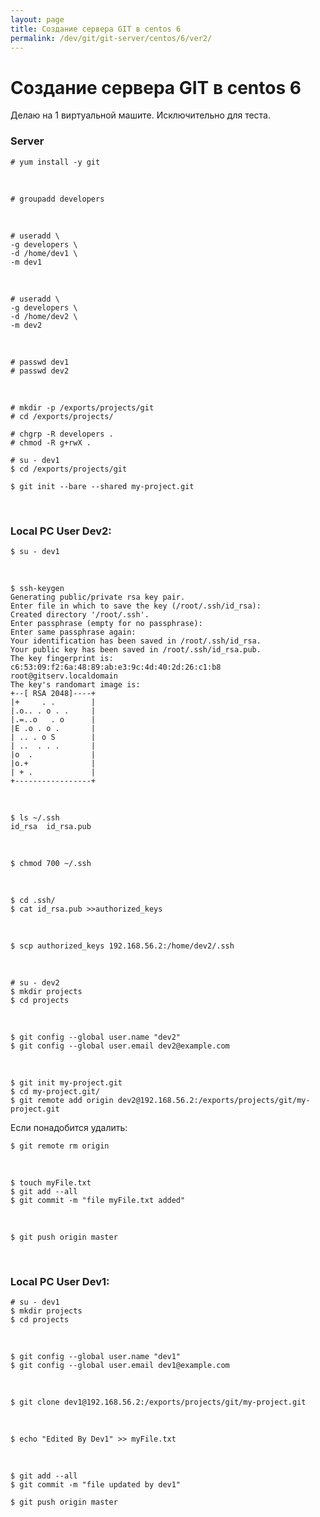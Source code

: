 ```yaml
---
layout: page
title: Создание сервера GIT в centos 6
permalink: /dev/git/git-server/centos/6/ver2/
---
```


# Создание сервера GIT в centos 6

Делаю на 1 виртуальной машите. Исключительно для теста.


### Server

    # yum install -y git

<br/>

    # groupadd developers

<br/>

    # useradd \
    -g developers \
    -d /home/dev1 \
    -m dev1

<br/>

    # useradd \
    -g developers \
    -d /home/dev2 \
    -m dev2

<br/>

    # passwd dev1
    # passwd dev2

<br/>

    # mkdir -p /exports/projects/git
    # cd /exports/projects/

    # chgrp -R developers .
    # chmod -R g+rwX .

    # su - dev1
    $ cd /exports/projects/git

    $ git init --bare --shared my-project.git



<br/>


### Local PC User Dev2:


    $ su - dev1

<br/>

    $ ssh-keygen
    Generating public/private rsa key pair.
    Enter file in which to save the key (/root/.ssh/id_rsa):
    Created directory '/root/.ssh'.
    Enter passphrase (empty for no passphrase):
    Enter same passphrase again:
    Your identification has been saved in /root/.ssh/id_rsa.
    Your public key has been saved in /root/.ssh/id_rsa.pub.
    The key fingerprint is:
    c6:53:09:f2:6a:48:89:ab:e3:9c:4d:40:2d:26:c1:b8 root@gitserv.localdomain
    The key's randomart image is:
    +--[ RSA 2048]----+
    |+     . .        |
    |.o.. . o . .     |
    |.=..o   . o      |
    |E .o . o .       |
    | .. . o S        |
    | ..  . . .       |
    |o  .             |
    |o.+              |
    | + .             |
    +-----------------+

<br/>

    $ ls ~/.ssh
    id_rsa  id_rsa.pub

<br/>

    $ chmod 700 ~/.ssh

<br/>

    $ cd .ssh/
    $ cat id_rsa.pub >>authorized_keys

<br/>

    $ scp authorized_keys 192.168.56.2:/home/dev2/.ssh

<br/>

    # su - dev2
    $ mkdir projects
    $ cd projects

<br/>

    $ git config --global user.name "dev2"
    $ git config --global user.email dev2@example.com

<br/>

    $ git init my-project.git
    $ cd my-project.git/
    $ git remote add origin dev2@192.168.56.2:/exports/projects/git/my-project.git

Если понадобится удалить:

    $ git remote rm origin

<br/>

    $ touch myFile.txt
    $ git add --all
    $ git commit -m "file myFile.txt added"

<br/>

    $ git push origin master

<br/>

### Local PC User Dev1:

    # su - dev1
    $ mkdir projects
    $ cd projects

<br/>

    $ git config --global user.name "dev1"
    $ git config --global user.email dev1@example.com

<br/>

    $ git clone dev1@192.168.56.2:/exports/projects/git/my-project.git

<br/>

    $ echo "Edited By Dev1" >> myFile.txt

<br/>

    $ git add --all
    $ git commit -m "file updated by dev1"

    $ git push origin master
